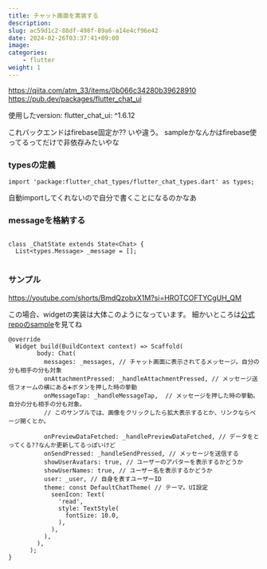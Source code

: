 ```yaml
---
title: チャット画面を実装する
description: 
slug: ac59d1c2-88df-498f-89a6-a14e4cf96e42
date: 2024-02-26T03:37:41+09:00
image: 
categories:
    - flutter
weight: 1      
---
```



https://qiita.com/atm_33/items/0b066c34280b39628910
https://pub.dev/packages/flutter_chat_ui

使用したversion: flutter_chat_ui: ^1.6.12

これバックエンドはfirebase固定か??
いや違う。
sampleかなんかはfirebase使ってるってだけで非依存みたいやな

### typesの定義

```
import 'package:flutter_chat_types/flutter_chat_types.dart' as types;
```

自動importしてくれないので自分で書くことになるのかなあ

### messageを格納する

```

class _ChatState extends State<Chat> {
  List<types.Message> _message = [];
  
```

### サンプル
https://youtube.com/shorts/BmdQzobxX1M?si=HROTCOFTYCgUH_QM

この場合、widgetの実装は大体このようになっています。
細かいところは[公式repoのsample](https://github.com/flyerhq/flutter_chat_ui/tree/main/example)を見てね
```
@override
  Widget build(BuildContext context) => Scaffold(
        body: Chat(
          messages: _messages, // チャット画面に表示されてるメッセージ。自分の分も相手の分も対象
          onAttachmentPressed: _handleAttachmentPressed, // メッセージ送信フォームの横にある➕ボタンを押した時の挙動
          onMessageTap: _handleMessageTap,  // メッセージを押した時の挙動。自分の分も相手の分も対象。
          // このサンプルでは、画像をクリックしたら拡大表示するとか、リンクならページ開くとか。

          onPreviewDataFetched: _handlePreviewDataFetched, // データをとってくる??なんか更新してるっぽいけど
          onSendPressed: _handleSendPressed, // メッセージを送信する
          showUserAvatars: true, // ユーザーのアバターを表示するかどうか
          showUserNames: true, // ユーザー名を表示するかどうか
          user: _user, // 自身を表すユーザーID
          theme: const DefaultChatTheme( // テーマ。UI設定
            seenIcon: Text(
              'read',
              style: TextStyle(
                fontSize: 10.0,
              ),
            ),
          ),
        ),
      );
}
```